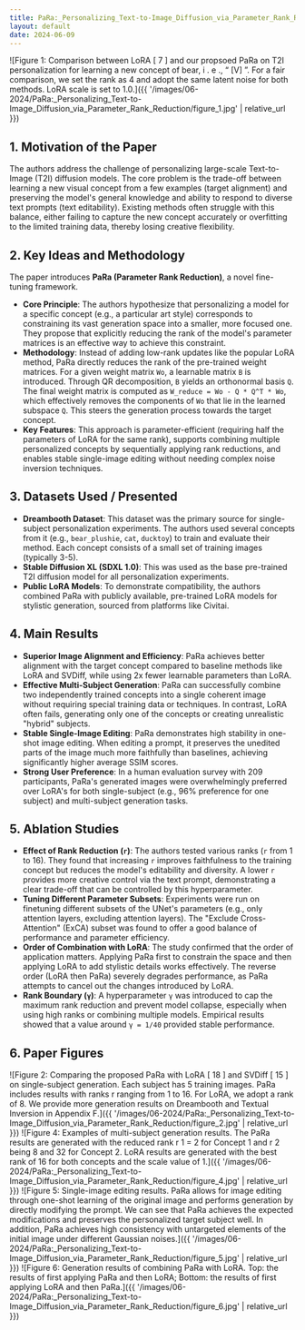 ```yaml
---
title: PaRa:_Personalizing_Text-to-Image_Diffusion_via_Parameter_Rank_Reduction
layout: default
date: 2024-06-09
---
```

![Figure 1: Comparison between LoRA [ 7 ] and our propsoed PaRa on T2I personalization for learning a new concept of bear, i . e ., “ [V] ”. For a fair comparison, we set the rank as 4 and adopt the same latent noise for both methods. LoRA scale is set to 1.0.]({{ '/images/06-2024/PaRa:_Personalizing_Text-to-Image_Diffusion_via_Parameter_Rank_Reduction/figure_1.jpg' | relative_url }})
## 1. Motivation of the Paper
The authors address the challenge of personalizing large-scale Text-to-Image (T2I) diffusion models. The core problem is the trade-off between learning a new visual concept from a few examples (target alignment) and preserving the model's general knowledge and ability to respond to diverse text prompts (text editability). Existing methods often struggle with this balance, either failing to capture the new concept accurately or overfitting to the limited training data, thereby losing creative flexibility.

## 2. Key Ideas and Methodology
The paper introduces **PaRa (Parameter Rank Reduction)**, a novel fine-tuning framework.

- **Core Principle**: The authors hypothesize that personalizing a model for a specific concept (e.g., a particular art style) corresponds to constraining its vast generation space into a smaller, more focused one. They propose that explicitly reducing the rank of the model's parameter matrices is an effective way to achieve this constraint.
- **Methodology**: Instead of adding low-rank updates like the popular LoRA method, PaRa directly reduces the rank of the pre-trained weight matrices. For a given weight matrix `Wo`, a learnable matrix `B` is introduced. Through QR decomposition, `B` yields an orthonormal basis `Q`. The final weight matrix is computed as `W_reduce = Wo - Q * Q^T * Wo`, which effectively removes the components of `Wo` that lie in the learned subspace `Q`. This steers the generation process towards the target concept.
- **Key Features**: This approach is parameter-efficient (requiring half the parameters of LoRA for the same rank), supports combining multiple personalized concepts by sequentially applying rank reductions, and enables stable single-image editing without needing complex noise inversion techniques.

## 3. Datasets Used / Presented
- **Dreambooth Dataset**: This dataset was the primary source for single-subject personalization experiments. The authors used several concepts from it (e.g., `bear_plushie`, `cat`, `ducktoy`) to train and evaluate their method. Each concept consists of a small set of training images (typically 3-5).
- **Stable Diffusion XL (SDXL 1.0)**: This was used as the base pre-trained T2I diffusion model for all personalization experiments.
- **Public LoRA Models**: To demonstrate compatibility, the authors combined PaRa with publicly available, pre-trained LoRA models for stylistic generation, sourced from platforms like Civitai.

## 4. Main Results
- **Superior Image Alignment and Efficiency**: PaRa achieves better alignment with the target concept compared to baseline methods like LoRA and SVDiff, while using 2x fewer learnable parameters than LoRA.
- **Effective Multi-Subject Generation**: PaRa can successfully combine two independently trained concepts into a single coherent image without requiring special training data or techniques. In contrast, LoRA often fails, generating only one of the concepts or creating unrealistic "hybrid" subjects.
- **Stable Single-Image Editing**: PaRa demonstrates high stability in one-shot image editing. When editing a prompt, it preserves the unedited parts of the image much more faithfully than baselines, achieving significantly higher average SSIM scores.
- **Strong User Preference**: In a human evaluation survey with 209 participants, PaRa's generated images were overwhelmingly preferred over LoRA's for both single-subject (e.g., 96% preference for one subject) and multi-subject generation tasks.

## 5. Ablation Studies
- **Effect of Rank Reduction (`r`)**: The authors tested various ranks (`r` from 1 to 16). They found that increasing `r` improves faithfulness to the training concept but reduces the model's editability and diversity. A lower `r` provides more creative control via the text prompt, demonstrating a clear trade-off that can be controlled by this hyperparameter.
- **Tuning Different Parameter Subsets**: Experiments were run on finetuning different subsets of the UNet's parameters (e.g., only attention layers, excluding attention layers). The "Exclude Cross-Attention" (ExCA) subset was found to offer a good balance of performance and parameter efficiency.
- **Order of Combination with LoRA**: The study confirmed that the order of application matters. Applying PaRa first to constrain the space and then applying LoRA to add stylistic details works effectively. The reverse order (LoRA then PaRa) severely degrades performance, as PaRa attempts to cancel out the changes introduced by LoRA.
- **Rank Boundary (`γ`)**: A hyperparameter `γ` was introduced to cap the maximum rank reduction and prevent model collapse, especially when using high ranks or combining multiple models. Empirical results showed that a value around `γ = 1/40` provided stable performance.

## 6. Paper Figures
![Figure 2: Comparing the proposed PaRa with LoRA [ 18 ] and SVDiff [ 15 ] on single-subject generation. Each subject has 5 training images. PaRa includes results with ranks r ranging from 1 to 16. For LoRA, we adopt a rank of 8. We provide more generation results on Dreambooth and Textual Inversion in Appendix F.]({{ '/images/06-2024/PaRa:_Personalizing_Text-to-Image_Diffusion_via_Parameter_Rank_Reduction/figure_2.jpg' | relative_url }})
![Figure 4: Examples of multi-subject generation results. The PaRa results are generated with the reduced rank r 1 = 2 for Concept 1 and r 2 being 8 and 32 for Concept 2. LoRA results are generated with the best rank of 16 for both concepts and the scale value of 1.]({{ '/images/06-2024/PaRa:_Personalizing_Text-to-Image_Diffusion_via_Parameter_Rank_Reduction/figure_4.jpg' | relative_url }})
![Figure 5: Single-image editing results. PaRa allows for image editing through one-shot learning of the original image and performs generation by directly modifying the prompt. We can see that PaRa achieves the expected modifications and preserves the personalized target subject well. In addition, PaRa achieves high consistency with untargeted elements of the initial image under different Gaussian noises.]({{ '/images/06-2024/PaRa:_Personalizing_Text-to-Image_Diffusion_via_Parameter_Rank_Reduction/figure_5.jpg' | relative_url }})
![Figure 6: Generation results of combining PaRa with LoRA. Top: the results of first applying PaRa and then LoRA; Bottom: the results of first applying LoRA and then PaRa.]({{ '/images/06-2024/PaRa:_Personalizing_Text-to-Image_Diffusion_via_Parameter_Rank_Reduction/figure_6.jpg' | relative_url }})
